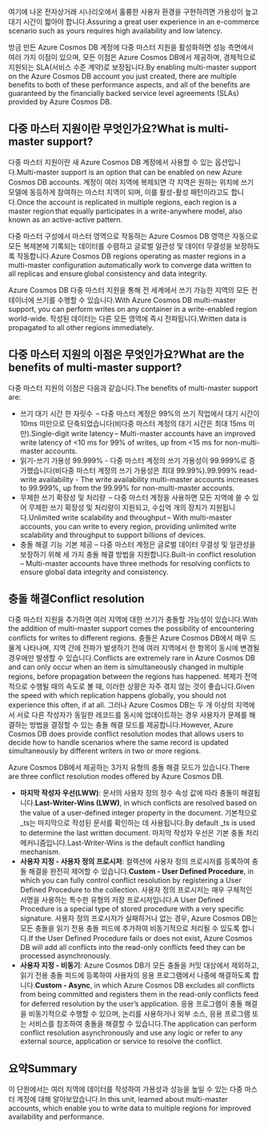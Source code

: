 <span data-ttu-id="3b798-101">여기에 나온 전자상거래 시나리오에서 훌륭한 사용자 환경을 구현하려면 가용성이 높고 대기 시간이 짧아야 합니다.</span><span class="sxs-lookup"><span data-stu-id="3b798-101">Assuring a great user experience in an e-commerce scenario such as yours requires high availability and low latency.</span></span>

<span data-ttu-id="3b798-102">방금 만든 Azure Cosmos DB 계정에 다중 마스터 지원을 활성화하면 성능 측면에서 여러 가지 이점이 있으며, 모든 이점은 Azure Cosmos DB에서 제공하며, 경제적으로 지원되는 SLA(서비스 수준 계약)로 보장됩니다.</span><span class="sxs-lookup"><span data-stu-id="3b798-102">By enabling multi-master support on the Azure Cosmos DB account you just created, there are multiple benefits to both of these performance aspects, and all of the benefits are guaranteed by the financially backed service level agreements (SLAs) provided by Azure Cosmos DB.</span></span>

## <a name="what-is-multi-master-support"></a><span data-ttu-id="3b798-103">다중 마스터 지원이란 무엇인가요?</span><span class="sxs-lookup"><span data-stu-id="3b798-103">What is multi-master support?</span></span>

<span data-ttu-id="3b798-104">다중 마스터 지원이란 새 Azure Cosmos DB 계정에서 사용할 수 있는 옵션입니다.</span><span class="sxs-lookup"><span data-stu-id="3b798-104">Multi-master support is an option that can be enabled on new Azure Cosmos DB accounts.</span></span> <span data-ttu-id="3b798-105">계정이 여러 지역에 복제되면 각 지역은 원하는 위치에 쓰기 모델에 동등하게 참여하는 마스터 지역이 되며, 이를 활성-활성 패턴이라고도 합니다.</span><span class="sxs-lookup"><span data-stu-id="3b798-105">Once the account is replicated in multiple regions, each region is a master region that equally participates in a write-anywhere model, also known as an active-active pattern.</span></span>

<span data-ttu-id="3b798-106">다중 마스터 구성에서 마스터 영역으로 작동하는 Azure Cosmos DB 영역은 자동으로 모든 복제본에 기록되는 데이터를 수렴하고 글로벌 일관성 및 데이터 무결성을 보장하도록 작동합니다.</span><span class="sxs-lookup"><span data-stu-id="3b798-106">Azure Cosmos DB regions operating as master regions in a multi-master configuration automatically work to converge data written to all replicas and ensure global consistency and data integrity.</span></span>

<span data-ttu-id="3b798-107">Azure Cosmos DB 다중 마스터 지원을 통해 전 세계에서 쓰기 가능한 지역의 모든 컨테이너에 쓰기를 수행할 수 있습니다.</span><span class="sxs-lookup"><span data-stu-id="3b798-107">With Azure Cosmos DB multi-master support, you can perform writes on any container in a write-enabled region world-wide.</span></span> <span data-ttu-id="3b798-108">작성된 데이터는 다른 모든 영역에 즉시 전파됩니다.</span><span class="sxs-lookup"><span data-stu-id="3b798-108">Written data is propagated to all other regions immediately.</span></span>  

## <a name="what-are-the-benefits-of-multi-master-support"></a><span data-ttu-id="3b798-109">다중 마스터 지원의 이점은 무엇인가요?</span><span class="sxs-lookup"><span data-stu-id="3b798-109">What are the benefits of multi-master support?</span></span>

<span data-ttu-id="3b798-110">다중 마스터 지원의 이점은 다음과 같습니다.</span><span class="sxs-lookup"><span data-stu-id="3b798-110">The benefits of multi-master support are:</span></span>

* <span data-ttu-id="3b798-111">쓰기 대기 시간 한 자릿수  – 다중 마스터 계정은 99%의 쓰기 작업에서 대기 시간이 10ms 미만으로 단축되었습니다(비다중 마스터 계정의 대기 시간은 최대 15ms 미만).</span><span class="sxs-lookup"><span data-stu-id="3b798-111">Single-digit write latency – Multi-master accounts have an improved write latency of <10 ms for 99% of writes, up from <15 ms for non-multi-master accounts.</span></span>
* <span data-ttu-id="3b798-112">읽기-쓰기 가용성 99.999% - 다중 마스터 계정의 쓰기 가용성이 99.999%로 증가했습니다(비다중 마스터 계정의 쓰기 가용성은 최대 99.99%).</span><span class="sxs-lookup"><span data-stu-id="3b798-112">99.999% read-write availability - The write availability multi-master accounts increases to 99.999%, up from the 99.99% for non-multi-master accounts.</span></span>
* <span data-ttu-id="3b798-113">무제한 쓰기 확장성 및 처리량  – 다중 마스터 계정을 사용하면 모든 지역에 쓸 수 있어 무제한 쓰기 확장성 및 처리량이 지원되고, 수십억 개의 장치가 지원됩니다.</span><span class="sxs-lookup"><span data-stu-id="3b798-113">Unlimited write scalability and throughput – With multi-master accounts, you can write to every region, providing unlimited write scalability and throughput to support billions of devices.</span></span>
* <span data-ttu-id="3b798-114">충돌 해결 기능 기본 제공 – 다중 마스터 계정은 글로벌 데이터 무결성 및 일관성을 보장하기 위해 세 가지 충돌 해결 방법을 지원합니다.</span><span class="sxs-lookup"><span data-stu-id="3b798-114">Built-in conflict resolution – Multi-master accounts have three methods for resolving conflicts to ensure global data integrity and consistency.</span></span> 

## <a name="conflict-resolution"></a><span data-ttu-id="3b798-115">충돌 해결</span><span class="sxs-lookup"><span data-stu-id="3b798-115">Conflict resolution</span></span>

<span data-ttu-id="3b798-116">다중 마스터 지원을 추가하면 여러 지역에 대한 쓰기가 충돌할 가능성이 있습니다.</span><span class="sxs-lookup"><span data-stu-id="3b798-116">With the addition of multi-master support comes the possibility of encountering conflicts for writes to different regions.</span></span> <span data-ttu-id="3b798-117">충돌은 Azure Cosmos DB에서 매우 드물게 나타나며, 지역 간에 전파가 발생하기 전에 여러 지역에서 한 항목이 동시에 변경될 경우에만 발생할 수 있습니다.</span><span class="sxs-lookup"><span data-stu-id="3b798-117">Conflicts are extremely rare in Azure Cosmos DB and can only occur when an item is simultaneously changed in multiple regions, before propagation between the regions has happened.</span></span> <span data-ttu-id="3b798-118">복제가 전역적으로 수행될 때의 속도로 볼 때, 이러한 상황은 자주 겪지 않는 것이 좋습니다.</span><span class="sxs-lookup"><span data-stu-id="3b798-118">Given the speed with which replication happens globally, you should not experience this often, if at all.</span></span> <span data-ttu-id="3b798-119">그러나 Azure Cosmos DB는 두 개 이상의 지역에서 서로 다른 작성자가 동일한 레코드를 동시에 업데이트하는 경우 사용자가 문제를 해결하는 방법을 결정할 수 있는 충돌 해결 모드를 제공합니다.</span><span class="sxs-lookup"><span data-stu-id="3b798-119">However, Azure Cosmos DB does provide conflict resolution modes that allows users to decide how to handle scenarios where the same record is updated simultaneously by different writers in two or more regions.</span></span>  

<span data-ttu-id="3b798-120">Azure Cosmos DB에서 제공하는 3가지 유형의 충돌 해결 모드가 있습니다.</span><span class="sxs-lookup"><span data-stu-id="3b798-120">There are three conflict resolution modes offered by Azure Cosmos DB.</span></span> 
* <span data-ttu-id="3b798-121">**마지막 작성자 우선(LWW)**: 문서의 사용자 정의 정수 속성 값에 따라 충돌이 해결됩니다.</span><span class="sxs-lookup"><span data-stu-id="3b798-121">**Last-Writer-Wins (LWW)**, in which conflicts are resolved based on the value of a user-defined integer property in the document.</span></span> <span data-ttu-id="3b798-122">기본적으로 _ts는 마지막으로 작성된 문서를 확인하는 데 사용됩니다.</span><span class="sxs-lookup"><span data-stu-id="3b798-122">By default _ts is used to determine the last written document.</span></span> <span data-ttu-id="3b798-123">마지막 작성자 우선은 기본 충돌 처리 메커니즘입니다.</span><span class="sxs-lookup"><span data-stu-id="3b798-123">Last-Writer-Wins is the default conflict handling mechanism.</span></span>
* <span data-ttu-id="3b798-124">**사용자 지정 - 사용자 정의 프로시저**: 컬렉션에 사용자 정의 프로시저를 등록하여 충돌 해결을 완전히 제어할 수 있습니다.</span><span class="sxs-lookup"><span data-stu-id="3b798-124">**Custom - User Defined Procedure**, in which you can fully control conflict resolution by registering a User Defined Procedure to the collection.</span></span> <span data-ttu-id="3b798-125">사용자 정의 프로시저는 매우 구체적인 서명을 사용하는 특수한 유형의 저장 프로시저입니다.</span><span class="sxs-lookup"><span data-stu-id="3b798-125">A User Defined Procedure is a special type of stored procedure with a very specific signature.</span></span> <span data-ttu-id="3b798-126">사용자 정의 프로시저가 실패하거나 없는 경우, Azure Cosmos DB는 모든 충돌을 읽기 전용 충돌 피드에 추가하여 비동기적으로 처리될 수 있도록 합니다.</span><span class="sxs-lookup"><span data-stu-id="3b798-126">If the User Defined Procedure fails or does not exist, Azure Cosmos DB will add all conflicts into the read-only conflicts feed they can be processed asynchronously.</span></span>  
* <span data-ttu-id="3b798-127">**사용자 지정 - 비동기**: Azure Cosmos DB가 모든 충돌을 커밋 대상에서 제외하고, 읽기 전용 충돌 피드에 등록하여 사용자의 응용 프로그램에서 나중에 해결하도록 합니다.</span><span class="sxs-lookup"><span data-stu-id="3b798-127">**Custom - Async**, in which Azure Cosmos DB excludes all conflicts from being committed and registers them in the read-only conflicts feed for deferred resolution by the user’s application.</span></span> <span data-ttu-id="3b798-128">응용 프로그램이 충돌 해결을 비동기적으로 수행할 수 있으며, 논리를 사용하거나 외부 소스, 응용 프로그램 또는 서비스를 참조하여 충돌을 해결할 수 있습니다.</span><span class="sxs-lookup"><span data-stu-id="3b798-128">The application can perform conflict resolution asynchronously and use any logic or refer to any external source, application or service to resolve the conflict.</span></span>

## <a name="summary"></a><span data-ttu-id="3b798-129">요약</span><span class="sxs-lookup"><span data-stu-id="3b798-129">Summary</span></span>

<span data-ttu-id="3b798-130">이 단원에서는 여러 지역에 데이터를 작성하여 가용성과 성능을 높일 수 있는 다중 마스터 계정에 대해 알아보았습니다.</span><span class="sxs-lookup"><span data-stu-id="3b798-130">In this unit, learned about multi-master accounts, which enable you to write data to multiple regions for improved availability and performance.</span></span>